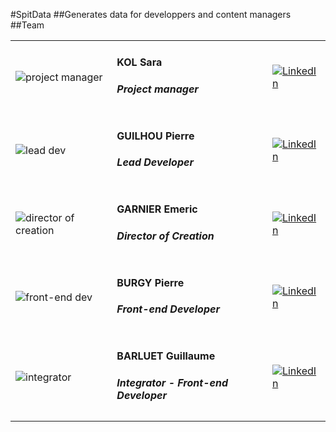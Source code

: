 #SpitData
##Generates data for developpers and content managers
##Team
<table>
  <tr>
    <td><img src="https://fr.gravatar.com/userimage/6061884/ffd8bf1e86419734ebb558ef000517da.jpg" alt="project manager"/></td>
    <td><h4>KOL Sara</h4><h5>Project manager</h5></td>
    <td><a href="http://www.linkedin.com/profile/view?id=174258516"><img src="http://www.tlogistics.eu/wp-content/uploads/2013/01/Linkedin-Logo1.png" alt="LinkedIn"/></a></td>
  </tr>
  <tr>
    <td><img src="https://fr.gravatar.com/userimage/49542208/dff7f1c796cfadefbcb5bfc8a26191a5.jpeg" alt="lead dev"/></td>
    <td><h4>GUILHOU Pierre</h4><h5>Lead Developer</h5></td>
    <td><a href="http://www.linkedin.com/profile/view?id=318537647"><img src="http://www.tlogistics.eu/wp-content/uploads/2013/01/Linkedin-Logo1.png" alt="LinkedIn"/></a></td>
  </tr>
  <tr>
    <td><img src="http://www.gravatar.com/avatar/6220fd4db9823257392cb40a9725e1ad.png" alt="director of creation"/></td>
    <td><h4>GARNIER Emeric</h4><h5>Director of Creation</h5></td>
    <td><a href="http://www.linkedin.com/profile/view?id=117435294"><img src="http://www.tlogistics.eu/wp-content/uploads/2013/01/Linkedin-Logo1.png" alt="LinkedIn"/></a></td>
  </tr>
  <tr>
    <td><img src="https://fr.gravatar.com/userimage/58955705/05d7d60184e3f1dcebfc25f1c08c1794" alt="front-end dev"/></td>
    <td><h4>BURGY Pierre</h4><h5>Front-end Developer</h5></td>
    <td><a href="http://www.linkedin.com/profile/view?id=261554790"><img src="http://www.tlogistics.eu/wp-content/uploads/2013/01/Linkedin-Logo1.png" alt="LinkedIn"/></a></td>
  </tr>
  <tr>
    <td><img src="https://fr.gravatar.com/userimage/56830188/27f071cc54b972a067dac620c3ddcaf9.png" alt="integrator"/></td>
    <td><h4>BARLUET Guillaume</h4><h5>Integrator - Front-end Developer</h5></td>
    <td><a href="http://www.linkedin.com/profile/view?id=162167774"><img src="http://www.tlogistics.eu/wp-content/uploads/2013/01/Linkedin-Logo1.png" alt="LinkedIn"/></a></td>
  </tr>
</table>
